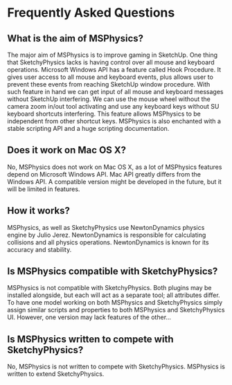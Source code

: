 # Frequently Asked Questions

## What is the aim of MSPhysics?
The major aim of MSPhysics is to improve gaming in SketchUp. One thing that
SketchyPhysics lacks is having control over all mouse and keyboard operations.
Microsoft Windows API has a feature called Hook Procedure. It gives user access
to all mouse and keyboard events, plus allows user to prevent these events from
reaching SketchUp window procedure. With such feature in hand we can get input
of all mouse and keyboard messages without SketchUp interfering. We can use the
mouse wheel without the camera zoom in/out tool activating and use any keyboard
keys without SU keyboard shortcuts interfering. This feature allows MSPhysics to
be independent from other shortcut keys. MSPhysics is also enchanted with a
stable scripting API and a huge scripting documentation.


## Does it work on Mac OS X?
No, MSPhysics does not work on Mac OS X, as a lot of MSPhysics features depend
on Microsoft Windows API. Mac API greatly differs from the Windows API. A
compatible version might be developed in the future, but it will be limited in
features.


## How it works?
MSPhysics, as well as SketchyPhysics use NewtonDynamics physics engine by Julio
Jerez. NewtonDynamics is responsible for calculating collisions and all physics
operations. NewtonDynamics is known for its accuracy and stability.


## Is MSPhysics compatible with SketchyPhysics?
MSPhysics is not compatible with SketchyPhysics. Both plugins may be installed
alongside, but each will act as a separate tool; all attributes differ. To have
one model working on both MSPhysics and SketchyPhysics simply assign similar
scripts and properties to both MSPhysics and SketchyPhysics UI. However, one
version may lack features of the other...


## Is MSPhysics written to compete with SketchyPhysics?
No, MSPhysics is not written to compete with SketchyPhysics. MSPhysics is
written to extend SketchyPhysics.
